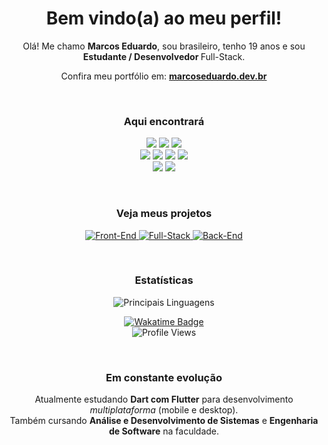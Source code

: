<h1 align="center">Bem vindo(a) ao meu perfil!</h1>
<p align="center">Olá! Me chamo <strong>Marcos Eduardo</strong>, sou brasileiro, tenho 19 anos e sou <strong>Estudante / Desenvolvedor </strong> Full-Stack.</p>
<p align="center">
  Confira meu portfólio em: <a href="https://marcoseduardo.dev.br" target="_blank"><strong>marcoseduardo.dev.br</strong></a>
</p>

<br/>

<h3 align="center">Aqui encontrará</h3>
<p align="center">
    <img src="https://img.shields.io/badge/HTML5-%23E34F26?style=for-the-badge&logo=html5&logoColor=white" href="#"/>
    <img src="https://img.shields.io/badge/CSS3-%231572B6?style=for-the-badge&logo=css3&logoColor=white" href="#"/>
    <img src="https://img.shields.io/badge/JavaScript-%23F7DF1E?style=for-the-badge&logo=javascript&logoColor=black" href="#"/>
    <br/>
    <img src="https://img.shields.io/badge/Node.js-%23339933?style=for-the-badge&logo=node.js&logoColor=white" href="#"/>
    <img src="https://img.shields.io/badge/React-%2361DAFB?style=for-the-badge&logo=react&logoColor=black" href="#"/>
    <img src="https://img.shields.io/badge/Sass-%23CC6699?style=for-the-badge&logo=sass&logoColor=white" href="#"/>
    <img src="https://img.shields.io/badge/MongoDB-%2347A248?style=for-the-badge&logo=mongodb&logoColor=white" href="#"/>
    <br/>
    <img src="https://img.shields.io/badge/Dart-%230175C2?style=for-the-badge&logo=dart&logoColor=white" href="#"/>
    <img src="https://img.shields.io/badge/Flutter-%2302569B?style=for-the-badge&logo=flutter&logoColor=white" href="#"/>
</p>

<br/>

<h3 align="center">Veja meus projetos</h3>
<p align="center">
    <a href="https://github.com/stars/dev-eduard/lists/front-end">
        <img src="https://img.shields.io/badge/Front--End-ffffff?style=for-the-badge&logoColor=white" alt="Front-End" />
    </a>
    <a href="https://github.com/stars/dev-eduard/lists/full-stack">
        <img src="https://img.shields.io/badge/Full--Stack-303030?style=for-the-badge&logoColor=white" alt="Full-Stack" />
    </a>
    <a href="https://github.com/stars/dev-eduard/lists/back-end">
        <img src="https://img.shields.io/badge/Back--End-101010?style=for-the-badge&logoColor=white" alt="Back-End" />
    </a>
    
</p>

<br/>

<h3 align="center">Estatísticas</h3>
<p align="center">
    <img src="https://github-readme-stats.vercel.app/api/top-langs/?username=dev-eduard&layout=compact&theme=tokyonight" alt="Principais Linguagens" />
</p>

<p align="center">
  <a href="https://wakatime.com/@b70c4b6c-25e5-4446-9696-d5d479939752" target="_blank">
    <img src="https://wakatime.com/badge/user/b70c4b6c-25e5-4446-9696-d5d479939752.svg" alt="Wakatime Badge" />
  </a>
  <br/>
  <img src="https://komarev.com/ghpvc/?username=eduardoc126&label=Profile+views&color=0e75b6&style=flat" alt="Profile Views" />
</p>

<br/>

<h3 align="center">Em constante evolução</h3>
<p align="center">Atualmente estudando <strong>Dart com Flutter</strong> para desenvolvimento <em>multiplataforma</em> (mobile e desktop).<br/>
Também cursando <strong>Análise e Desenvolvimento de Sistemas</strong> e <strong>Engenharia de Software</strong> na faculdade.</p>
